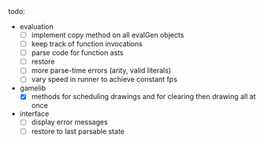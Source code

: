 todo:

* evaluation
  - [ ] implement copy method on all evalGen objects
  - [ ] keep track of function invocations
  - [ ] parse code for function asts
  - [ ] restore 
  - [ ] more parse-time errors (arity, valid literals)
  - [ ] vary speed in runner to achieve constant fps

* gamelib
  - [x] methods for scheduling drawings and for clearing then drawing all at once

* interface
  - [ ] display error messages
  - [ ] restore to last parsable state
